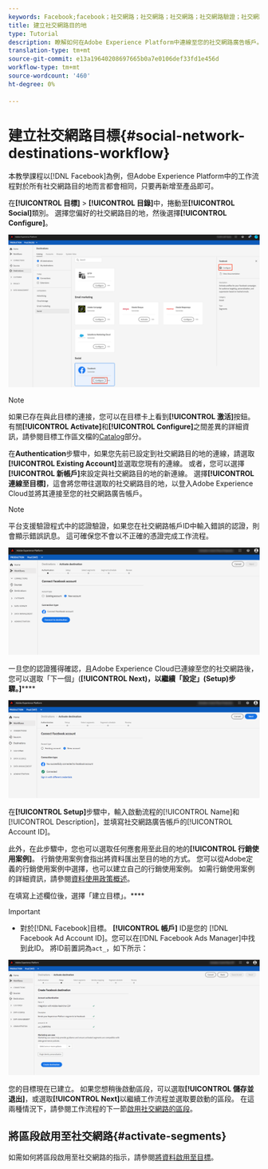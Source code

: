 ```yaml
---
keywords: Facebook;facebook；社交網路；社交網路；社交網路；社交網路驗證；社交網路驗證
title: 建立社交網路目的地
type: Tutorial
description: 瞭解如何在Adobe Experience Platform中連線至您的社交網路廣告帳戶。
translation-type: tm+mt
source-git-commit: e13a19640208697665b0a7e0106def33fd1e456d
workflow-type: tm+mt
source-wordcount: '460'
ht-degree: 0%

---
```



# 建立社交網路目標{#social-network-destinations-workflow}

本教學課程以[!DNL Facebook]為例，但Adobe Experience Platform中的工作流程對於所有社交網路目的地而言都會相同，只要再新增至產品即可。

在&#x200B;**[!UICONTROL 目標]** > **[!UICONTROL 目錄]**&#x200B;中，捲動至&#x200B;**[!UICONTROL Social]**&#x200B;類別。 選擇您偏好的社交網路目的地，然後選擇&#x200B;**[!UICONTROL Configure]**。

![連線至社交網路目的地](../../assets/catalog/social/workflow/catalog.png)

>[!NOTE]
>
>如果已存在與此目標的連接，您可以在目標卡上看到&#x200B;**[!UICONTROL 激活]**&#x200B;按鈕。 有關&#x200B;**[!UICONTROL Activate]**&#x200B;和&#x200B;**[!UICONTROL Configure]**&#x200B;之間差異的詳細資訊，請參閱目標工作區文檔的[Catalog](../../ui/destinations-workspace.md#catalog)部分。

在&#x200B;**Authentication**&#x200B;步驟中，如果您先前已設定到社交網路目的地的連線，請選取&#x200B;**[!UICONTROL Existing Account]**&#x200B;並選取您現有的連線。 或者，您可以選擇&#x200B;**[!UICONTROL 新帳戶]**&#x200B;來設定與社交網路目的地的新連線。 選擇&#x200B;**[!UICONTROL 連線至目標]**，這會將您帶往選取的社交網路目的地，以登入Adobe Experience Cloud並將其連接至您的社交網路廣告帳戶。

>[!NOTE]
>
>平台支援驗證程式中的認證驗證，如果您在社交網路帳戶ID中輸入錯誤的認證，則會顯示錯誤訊息。 這可確保您不會以不正確的憑證完成工作流程。

![連線至社交網路目的地——驗證步驟](../../assets/catalog/social/workflow/pre-connect.png)

一旦您的認證獲得確認，且Adobe Experience Cloud已連線至您的社交網路後，您可以選取「下一個」(**[!UICONTROL Next)，以繼續「設定」(Setup)步驟。]******

![認證已確認](../../assets/catalog/social/workflow/post-connect.png)

在&#x200B;**[!UICONTROL Setup]**&#x200B;步驟中，輸入啟動流程的[!UICONTROL Name]和[!UICONTROL Description]，並填寫社交網路廣告帳戶的[!UICONTROL Account ID]。

此外，在此步驟中，您也可以選取任何應套用至此目的地的&#x200B;**[!UICONTROL 行銷使用案例]**。 行銷使用案例會指出將資料匯出至目的地的方式。 您可以從Adobe定義的行銷使用案例中選擇，也可以建立自己的行銷使用案例。 如需行銷使用案例的詳細資訊，請參閱[資料使用政策概述](../../../data-governance/policies/overview.md)。

在填寫上述欄位後，選擇「建立目標」。****

>[!IMPORTANT]
>
> * 對於[!DNL Facebook]目標。 **[!UICONTROL 帳戶]** ID是您的 [!DNL Facebook Ad Account ID]。您可以在[!DNL Facebook Ads Manager]中找到此ID。 將ID前置詞為`act_`，如下所示：


![連線至社交網路目的地——設定步驟](../../assets/catalog/social/workflow/setup.png)

您的目標現在已建立。 如果您想稍後啟動區段，可以選取&#x200B;**[!UICONTROL 儲存並退出]**，或選取&#x200B;**[!UICONTROL Next]**&#x200B;以繼續工作流程並選取要啟動的區段。 在這兩種情況下，請參閱工作流程的下一節[啟用社交網路的區段](#activate-segments)。

## 將區段啟用至社交網路{#activate-segments}

如需如何將區段啟用至社交網路的指示，請參閱[將資料啟用至目標](../../ui/activate-destinations.md)。